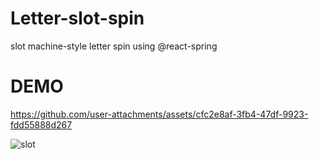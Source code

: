 # Letter-slot-spin
slot machine-style letter spin using @react-spring

# DEMO


https://github.com/user-attachments/assets/cfc2e8af-3fb4-47df-9923-fdd55888d267

![slot](https://github.com/user-attachments/assets/51ce41a0-306f-40fe-b0db-f03bd739aa6c)
